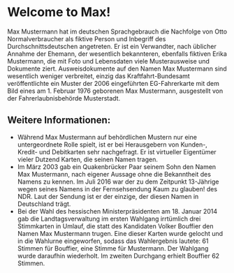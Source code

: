 # Welcome to Max!

Max Mustermann hat im deutschen Sprachgebrauch die Nachfolge von Otto Normalverbraucher als fiktive Person und Inbegriff des Durchschnittsdeutschen angetreten. Er ist ein Verwandter, nach üblicher Annahme der Ehemann, der wesentlich bekannteren, ebenfalls fiktiven Erika Mustermann, die mit Foto und Lebensdaten viele Musterausweise und Dokumente ziert. Ausweisdokumente auf den Namen Max Mustermann sind wesentlich weniger verbreitet, einzig das Kraftfahrt-Bundesamt veröffentlichte ein Muster der 2006 eingeführten EG-Fahrerkarte mit dem Bild eines am 1. Februar 1976 geborenen Max Mustermann, ausgestellt von der Fahrerlaubnisbehörde Musterstadt. 

## Weitere Informationen:
* Während Max Mustermann auf behördlichen Mustern nur eine untergeordnete Rolle spielt, ist er bei Herausgebern von Kunden-, Kredit- und Debitkarten sehr nachgefragt. Er ist virtueller Eigentümer vieler Dutzend Karten, die seinen Namen tragen.
* Im März 2003 gab ein Quakenbrücker Paar seinem Sohn den Namen Max Mustermann, nach eigener Aussage ohne die Bekanntheit des Namens zu kennen. Im Juli 2016 war der zu dem Zeitpunkt 13-Jährige wegen seines Namens in der Fernsehsendung Kaum zu glauben! des NDR. Laut der Sendung ist er der einzige, der diesen Namen in Deutschland trägt.
* Bei der Wahl des hessischen Ministerpräsidenten am 18. Januar 2014 gab die Landtagsverwaltung im ersten Wahlgang irrtümlich drei Stimmkarten in Umlauf, die statt des Kandidaten Volker Bouffier den Namen Max Mustermann trugen. Eine dieser Karten wurde gelocht und in die Wahlurne eingeworfen, sodass das Wahlergebnis lautete: 61 Stimmen für Bouffier, eine Stimme für Mustermann. Der Wahlgang wurde daraufhin wiederholt. Im zweiten Durchgang erhielt Bouffier 62 Stimmen.
